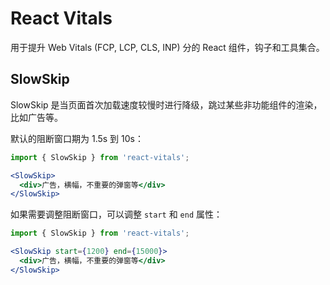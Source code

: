 # React Vitals

用于提升 Web Vitals (FCP, LCP, CLS, INP) 分的 React 组件，钩子和工具集合。

## SlowSkip

SlowSkip 是当页面首次加载速度较慢时进行降级，跳过某些非功能组件的渲染，比如广告等。

默认的阻断窗口期为 1.5s 到 10s：

```jsx
import { SlowSkip } from 'react-vitals';

<SlowSkip>
  <div>广告，横幅，不重要的弹窗等</div>
</SlowSkip>
```

如果需要调整阻断窗口，可以调整 `start` 和 `end` 属性：

```jsx
import { SlowSkip } from 'react-vitals';

<SlowSkip start={1200} end={15000}>
  <div>广告，横幅，不重要的弹窗等</div>
</SlowSkip>
```
